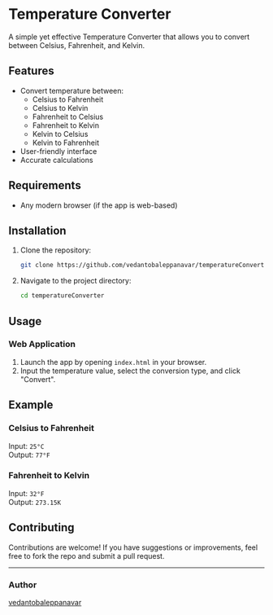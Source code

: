 # Temperature Converter

A simple yet effective Temperature Converter that allows you to convert between Celsius, Fahrenheit, and Kelvin.

## Features

- Convert temperature between:
  - Celsius to Fahrenheit
  - Celsius to Kelvin
  - Fahrenheit to Celsius
  - Fahrenheit to Kelvin
  - Kelvin to Celsius
  - Kelvin to Fahrenheit
- User-friendly interface
- Accurate calculations

## Requirements

- Any modern browser (if the app is web-based)

## Installation

1. Clone the repository:
   ```bash
   git clone https://github.com/vedantobaleppanavar/temperatureConverter.git
   ```
2. Navigate to the project directory:
   ```bash
   cd temperatureConverter
   ```

## Usage

### Web Application
1. Launch the app by opening `index.html` in your browser.
2. Input the temperature value, select the conversion type, and click "Convert".

## Example

### Celsius to Fahrenheit
Input: `25°C`  
Output: `77°F`

### Fahrenheit to Kelvin
Input: `32°F`  
Output: `273.15K`

## Contributing

Contributions are welcome! If you have suggestions or improvements, feel free to fork the repo and submit a pull request.


---

### Author
[vedantobaleppanavar](https://github.com/vedantobaleppanavar)
